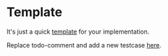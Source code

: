 # Template

It's just a quick [template](fizz_buzz.go) for your implementation.

Replace todo-comment and add a new testcase [here](../tests/fizz_buzz_test.go).